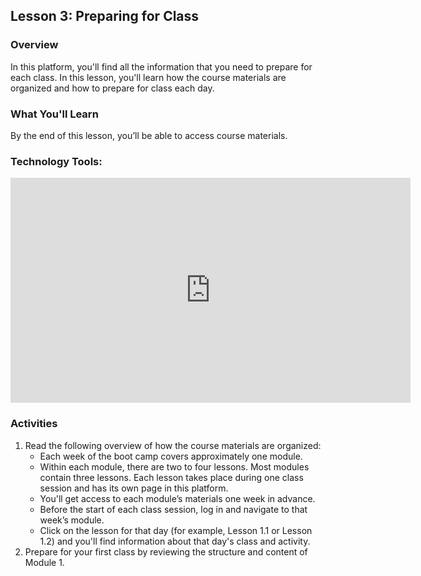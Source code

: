 ## Lesson 3: Preparing for Class

### Overview

In this platform, you'll find all the information that you need to prepare for each class. In this lesson, you'll learn how the course materials are organized and how to prepare for class each day. 

### What You'll Learn

By the end of this lesson, you’ll be able to access course materials.

### Technology Tools:
<iframe src="https://fast.wistia.net/embed/iframe/vs68ty0n8y?seo=false" title="Tech Overview - ASKBCS,GitLab&amp;GitHub Video" allow="autoplay; fullscreen" allowtransparency="true" frameborder="0" scrolling="no" class="wistia_embed" name="wistia_embed" msallowfullscreen width="640" height="360"></iframe>



### Activities

1. Read the following overview of how the course materials are organized:
     - Each week of the boot camp covers approximately one module.
     - Within each module, there are two to four lessons. Most modules contain three lessons. Each lesson takes place during one class session and has its own page in this platform.  
     - You'll get access to each module’s materials one week in advance.
     - Before the start of each class session, log in and navigate to that week’s module.
     - Click on the lesson for that day (for example, Lesson 1.1 or Lesson 1.2) and you'll find information about that day's class and activity.
2. Prepare for your first class by reviewing the structure and content of Module 1.
